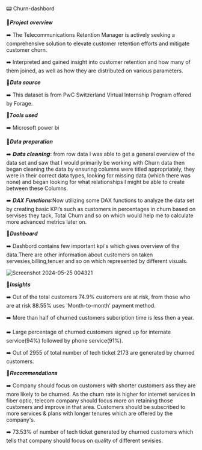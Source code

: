 📟 Churn-dashbord


📜𝑷𝒓𝒐𝒋𝒆𝒄𝒕 𝒐𝒗𝒆𝒓𝒗𝒊𝒆𝒘



➡️ The Telecommunications Retention Manager is actively seeking a comprehensive solution to elevate customer retention efforts and mitigate customer churn.


➡️ Interpreted and gained insight into customer retention and how many of them joined, as well as how they are distributed on various parameters.




📜𝑫𝒂𝒕𝒂 𝒔𝒐𝒖𝒓𝒄𝒆



➡️ This dataset is from PwC Switzerland Virtual Internship Program offered by Forage.




📜𝑻𝒐𝒐𝒍𝒔 𝒖𝒔𝒆𝒅



➡️ Microsoft power bi




📜𝑫𝒂𝒕𝒂 𝒑𝒓𝒆𝒑𝒂𝒓𝒂𝒕𝒊𝒐𝒏



➡️ 𝘿𝒂𝙩𝒂 𝒄𝙡𝒆𝙖𝒏𝙞𝒏𝙜: from row data I was able to get a general overview of the data set and saw that I would primarily be working with Churn data then began cleaning the data by ensuring columns were titled appropriately, 
    they were in their correct data types, looking for missing data (which there was none) and began looking for what relationships I might be able to create between these Columns.

➡️ 𝑫𝑨𝑿 𝑭𝒖𝒏𝒄𝒕𝒊𝒐𝒏𝒔:Now utilizing some DAX functions to analyze the data set by creating basic KPI’s such as customers in percentages in churn based on servises they tack, Total Churn and so on which would 
                  help me to calculate more advanced metrics later on.




📜𝑫𝒂𝒔𝒉𝒃𝒐𝒂𝒓𝒅



➡️ Dashbord contains few important kpi's which gives overview of the data.There are other information about customers on taken servesies,billing,tenuer and so on which represented by different visuals.











![Screenshot 2024-05-25 004321](https://github.com/Kishan-savaliya203/Churn-dashbord/assets/167234170/7552812e-c123-4c5d-b5c0-db11f39892b1)














📜𝑰𝒏𝒔𝒊𝒈𝒉𝒕𝒔



➡️ Out of the total customers 74.9% customers are at risk, from those who are at risk 88.55% uses 'Month-to-month' payment method.


➡️ More than half of churned customers subcription time is less then a year.


➡️ Large percentage of churned customers signed up for internate service(94%) followed by phone service(91%).


➡️ Out of 2955 of total number of tech ticket 2173 are generated by churned customers.








📜𝑹𝒆𝒄𝒐𝒎𝒎𝒆𝒏𝒅𝒂𝒕𝒊𝒐𝒏𝒔




➡️  Company should focus on customers with shorter customers ass they are more likely to be churned. As the churn rate is higher for internet services in fiber optic, telecom company should focus more 
    on retaining those customers and improve in that area. Customers should be subscribed to more services & plans with longer tenures which are offered by the company's.



➡️ 73.53% of number of tech ticket generated by churned customers which tells that company should focus on quality of different sevisies.


















